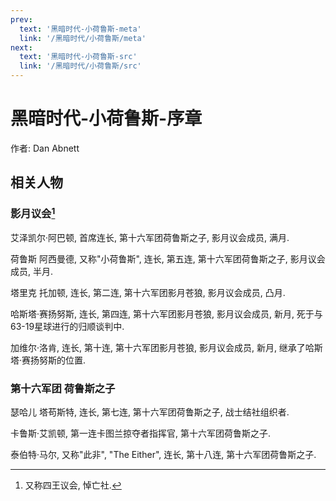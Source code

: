 ```yaml
---
prev:
  text: '黑暗时代-小荷鲁斯-meta'
  link: '/黑暗时代/小荷鲁斯/meta'
next:
  text: '黑暗时代-小荷鲁斯-src'
  link: '/黑暗时代/小荷鲁斯/src'
---
```


# 黑暗时代-小荷鲁斯-序章

作者: Dan Abnett

## 相关人物

### 影月议会[^1]

艾泽凯尔·阿巴顿, 首席连长, 第十六军团荷鲁斯之子, 影月议会成员, 满月.

荷鲁斯 阿西曼德, 又称"小荷鲁斯", 连长, 第五连, 第十六军团荷鲁斯之子, 影月议会成员, 半月.

塔里克 托加顿, 连长, 第二连, 第十六军团影月苍狼, 影月议会成员, 凸月.

哈斯塔·赛扬努斯, 连长, 第四连, 第十六军团影月苍狼, 影月议会成员, 新月, 死于与63-19星球进行的归顺谈判中.

加维尔·洛肯, 连长, 第十连, 第十六军团影月苍狼, 影月议会成员, 新月, 继承了哈斯塔·赛扬努斯的位置.

### 第十六军团 荷鲁斯之子

瑟哈儿 塔苟斯特, 连长, 第七连, 第十六军团荷鲁斯之子, 战士结社组织者.

卡鲁斯·艾凯顿, 第一连卡图兰掠夺者指挥官, 第十六军团荷鲁斯之子.

泰伯特·马尔, 又称"此非", "The Either", 连长, 第十八连, 第十六军团荷鲁斯之子.

[^1]: 又称四王议会, 悼亡社.
